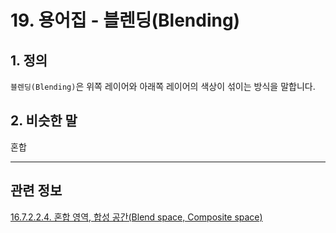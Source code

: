 # 19. 용어집 - 블렌딩(Blending)

## 1. 정의
`블렌딩(Blending)`은 위쪽 레이어와 아래쪽 레이어의 색상이 섞이는 방식을 말합니다.

## 2. 비슷한 말
혼합

***

## 관련 정보

[16.7.2.2.4. 혼합 영역, 합성 공간(Blend space, Composite space)](./16-07-02-02-04-blend_space_n_composite_space.md)